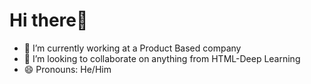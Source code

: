 # Hi there👋
- 🔭 I’m currently working at a Product Based company
- 👯 I’m looking to collaborate on anything from HTML-Deep Learning
- 😄 Pronouns: He/Him
  
